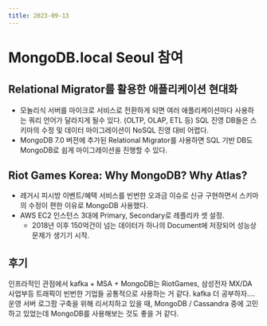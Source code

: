 ```yaml
---
title: 2023-09-13
---
```

# MongoDB.local Seoul 참여

## Relational Migrator를 활용한 애플리케이션 현대화
- 모놀리식 서버를 마이크로 서비스로 전환하게 되면 여러 애플리케이션마다 사용하는 쿼리 언어가 달라지게 될수 있다. (OLTP, OLAP, ETL 등) SQL 진영 DB들은 스키마의 수정 및 데이터 마이그레이션이 NoSQL 진영 대비 어렵다.
- MongoDB 7.0 버전에 추가된 Relational Migrator를 사용하면 SQL 기반 DB도 MongoDB로 쉽게 마이그레이션을 진행할 수 있다.

## Riot Games Korea: Why MongoDB? Why Atlas?
- 레거시 피시방 이벤트/혜택 서비스를 빈번한 오과금 이슈로 신규 구현하면서 스키마의 수정이 편한 이유로 MongoDB 사용했다.
- AWS EC2 인스턴스 3대에 Primary, Secondary로 레플리카 셋 설정.
	- 2018년 이후 150억건이 넘는 데이터가 하나의 Document에 저장되어 성능상 문제가 생기기 시작.
## 후기
인프라적인 관점에서 kafka + MSA + MongoDB는 RiotGames, 삼성전자 MX/DA 사업부등 트래픽이 빈번한 기업들 공통적으로 사용하는 거 같다.  kafka 더 공부하자.... 운영 서버 로그팜 구축을 위해 리서치하고 있을 때, MongoDB / Cassandra 중에 고민하고 있었는데 MongoDB를 사용해보는 것도 좋을 거 같다.